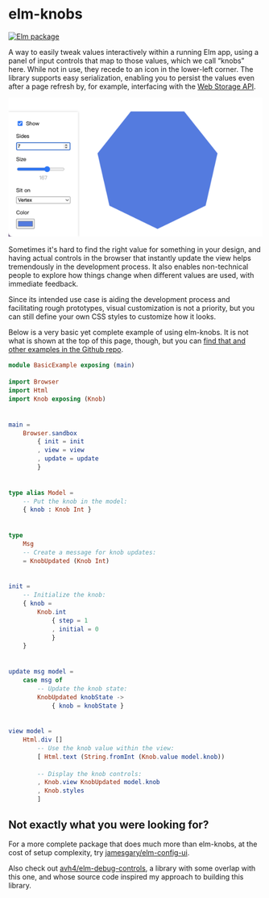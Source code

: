 # elm-knobs

[![Elm package](https://img.shields.io/elm-package/v/agj/elm-knobs?style=flat-square&logo=elm&labelColor=white&color=%231293D8)](https://package.elm-lang.org/packages/agj/elm-knobs/latest)

A way to easily tweak values interactively within a running Elm app,
using a panel of input controls that map to those values, which we call “knobs” here.
While not in use, they recede to an icon in the lower-left corner.
The library supports easy serialization, enabling you to persist the values even after a page refresh by, for example, interfacing with the [Web Storage API][webstorage].

[webstorage]: https://developer.mozilla.org/en-US/docs/Web/API/Web_Storage_API

![Example of elm-knobs in action](https://raw.githubusercontent.com/agj/elm-knobs/d2167d12ded679174e6678b2de29b9132ffac104/examples/polygon-example.png)

Sometimes it's hard to find the right value for something in your design,
and having actual controls in the browser that instantly update the view helps tremendously in the development process.
It also enables non-technical people to explore how things change when different values are used,
with immediate feedback.

Since its intended use case is aiding the development process and facilitating rough prototypes,
visual customization is not a priority,
but you can still define your own CSS styles to customize how it looks.

Below is a very basic yet complete example of using elm-knobs.
It is not what is shown at the top of this page, though,
but you can [find that and other examples in the Github repo][examples].

[examples]: https://github.com/agj/elm-knobs/blob/1.1.0/examples/

```elm
module BasicExample exposing (main)

import Browser
import Html
import Knob exposing (Knob)


main =
    Browser.sandbox
        { init = init
        , view = view
        , update = update
        }


type alias Model =
    -- Put the knob in the model:
    { knob : Knob Int }


type
    Msg
    -- Create a message for knob updates:
    = KnobUpdated (Knob Int)


init =
    -- Initialize the knob:
    { knob =
        Knob.int
            { step = 1
            , initial = 0
            }
    }


update msg model =
    case msg of
        -- Update the knob state:
        KnobUpdated knobState ->
            { knob = knobState }


view model =
    Html.div []
        -- Use the knob value within the view:
        [ Html.text (String.fromInt (Knob.value model.knob))

        -- Display the knob controls:
        , Knob.view KnobUpdated model.knob
        , Knob.styles
        ]
```

## Not exactly what you were looking for?

For a more complete package that does much more than elm-knobs, at the cost of setup complexity, try [jamesgary/elm-config-ui](https://package.elm-lang.org/packages/jamesgary/elm-config-ui/latest/).

Also check out [avh4/elm-debug-controls](https://package.elm-lang.org/packages/avh4/elm-debug-controls/latest/), a library with some overlap with this one, and whose source code inspired my approach to building this library.
